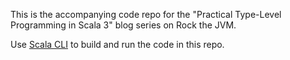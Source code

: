 This is the accompanying code repo for the "Practical Type-Level Programming in Scala 3" blog series on Rock the JVM.

Use [Scala CLI](https://scala-cli.virtuslab.org/) to build and run the code in this repo.